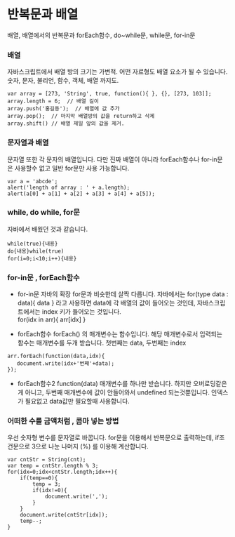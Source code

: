  # 반복문과 배열  
배열, 배열에서의 반복문과 forEach함수, do~while문, while문, for-in문

 ### 배열  
자바스크립트에서 배열 방의 크기는 가변적.
어떤 자료형도 배열 요소가 될 수 있습니다. 숫자, 문자, 불리언, 함수, 객체, 배열 까지도.
```
var array = [273, 'String', true, function(){ }, {}, [273, 103]];
array.length = 6;  // 배열 길이
array.push('홍길동');  // 배열에 값 추가
array.pop();  // 마지막 배열방의 값을 return하고 삭제
array.shift() // 배열 제일 앞의 값을 제거.
```

 ### 문자열과 배열  
문자열 또한 각 문자의 배열입니다. 다만 진짜 배열이 아니라 forEach함수나 for-in문은 사용할수 없고 일반 for문만 사용 가능합니다.
```
var a = 'abcde';
alert('length of array : ' + a.length);
alert(a[0] + a[1] + a[2] + a[3] + a[4] + a[5]);
```

 ### while, do while, for문
자바에서 배웠던 것과 같습니다.
```
while(true){내용}
do{내용}while(true)
for(i=0;i<10;i++){내용}
```
 ### for-in문 , forEach함수
 - for-in문 
  자바의 확장 for문과 비슷한데 살짝 다릅니다.
  자바에서는 for(type data : data){ data } 라고 사용하면 data에 각 배열의 값이 들어오는 것인데, 자바스크립트에서는 index 키가 들어오는 것입니다.  
for(idx in arr){ arr[idx] } 

 - forEach함수
 forEach() 의 매개변수는 함수입니다. 해당 매개변수로서 입력되는 함수는 매개변수를 두개 받습니다. 첫번째는 data, 두번째는 index
 ```
 arr.forEach(function(data,idx){
    document.write(idx+'번째'+data);
});
 ```
 - forEach함수2
  function(data) 매개변수를 하나만 받습니다. 하지만 오버로딩같은게 아니고, 두번째 매개변수에 값이 안들어와서 undefined 되는것뿐입니다. 인덱스가 필요없고 data값만 필요할때 사용합니다.


 ### 어떠한 수를 금액처럼 , 콤마 넣는 방법
 우선 숫자형 변수를 문자열로 바꿉니다. for문을 이용해서 반복문으로 출력하는데,
 if조건문으로 3으로 나눈 나머지 (%) 를 이용해 계산합니다.
```
var cntStr = String(cnt);
var temp = cntStr.length % 3;
for(idx=0;idx<cntStr.length;idx++){            
    if(temp==0){
        temp = 3;
        if(idx!=0){
            document.write(',');
        }
    }
    document.write(cntStr[idx]);
    temp--;
}
```

